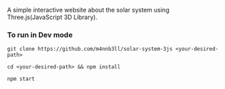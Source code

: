 A simple interactive website about the solar system using Three.js(JavaScript 3D Library).

### To run in Dev mode
`git clone https://github.com/m4nnb3ll/solar-system-3js <your-desired-path>`

`cd <your-desired-path> && npm install`

`npm start`
